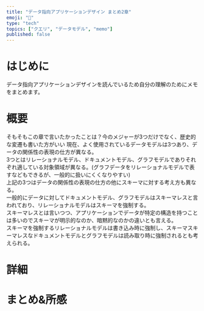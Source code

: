 ```yaml
---
title: "データ指向アプリケーションデザイン まとめ2章"
emoji: ""
type: "tech"
topics: ["クエリ", "データモデル", "memo"]
published: false
---
```


# はじめに
データ指向アプリケーションデザインを読んでいるため自分の理解のためにメモをまとめます。

# 概要
そもそもこの章で言いたかったことは？今のメジャーが3つだけでなく、歴史的な変遷も書いた方がいい
現在、よく使用されているデータモデルは3つあり、データの関係性の表現の仕方が異なる。  
3つとはリレーショナルモデル、ドキュメントモデル、グラフモデルでありそれぞれ適している対象領域が異なる。(グラフデータをリレーショナルモデルで表すなどもできるが、一般的に扱いにくくなりやすい)  
上記の3つはデータの関係性の表現の仕方の他にスキーマに対する考え方も異なる。  
一般的にデータに対してドキュメントモデル、グラフモデルはスキーマレスと言われており、リレーショナルモデルはスキーマを強制する。  
スキーマレスとは言いつつ、アプリケーションでデータが特定の構造を持つことは多いのでスキーマが明示的なのか、暗黙的なのかの違いとも言える。  
スキーマを強制するリレーショナルモデルは書き込み時に強制し、スキーマスキーマレスなドキュメントモデルとグラフモデルは読み取り時に強制されるとも考えられる。

# 詳細

# まとめ&所感
